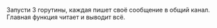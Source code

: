 Запусти 3 горутины, каждая пишет своё сообщение в общий канал.
Главная функция читает и выводит всё.


